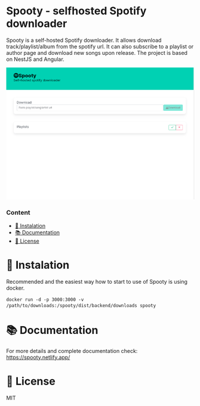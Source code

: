 # Spooty - selfhosted Spotify downloader
Spooty is a self-hosted Spotify downloader.
It allows download track/playlist/album from the spotify url.
It can also subscribe to a playlist or author page and download new songs upon release.
The project is based on NestJS and Angular. 

![demo](assets/demo.gif)

### Content
- [🚀 Instalation](#-instalation)
- [📚 Documentation](#-documentation)
- [📖 License](#-license)

# 🚀 Instalation
Recommended and the easiest way how to start to use of Spooty is using docker.
```shell
docker run -d -p 3000:3000 -v /path/to/downloads:/spooty/dist/backend/downloads spooty
```

# 📚 Documentation
For more details and complete documentation check: https://spooty.netlify.app/

# 📖 License
MIT